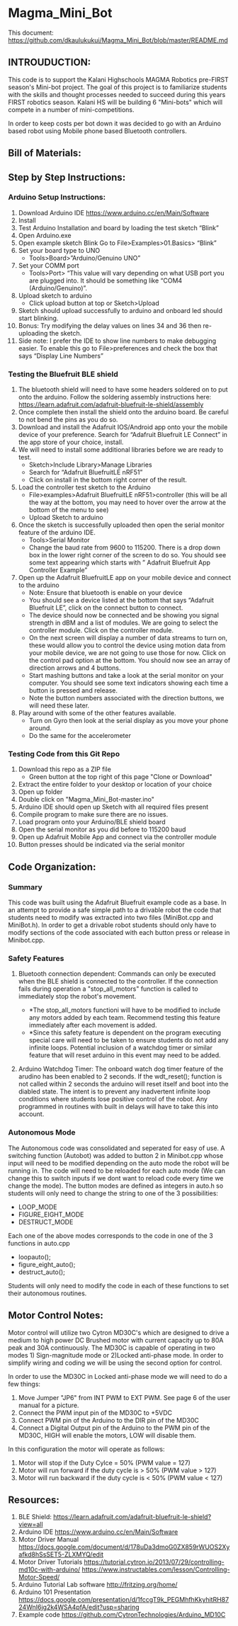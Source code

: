 # Magma_Mini_Bot

This document: https://github.com/dkaulukukui/Magma_Mini_Bot/blob/master/README.md

## INTROUDUCTION: 

This code is to support the Kalani Highschools MAGMA Robotics pre-FIRST season's Mini-bot project.  The goal of this project is to familiarize students with the skills and thought processes needed to succeed during this years FIRST robotics season.  Kalani HS will be building 6 "Mini-bots" which will compete in a number of mini-competitions.

In order to keep costs per bot down it was decided to go with an Arduino based robot using Mobile phone based Bluetooth controllers.

## Bill of Materials:

## Step by Step Instructions:

### Arduino Setup Instructions:

1. Download Arduino IDE <https://www.arduino.cc/en/Main/Software>
2. Install
3. Test Arduino Installation and board by loading the test sketch “Blink”
4. Open Arduino.exe
5. Open example sketch Blink
  Go to File>Examples>01.Basics> “Blink”
6. Set your board type to UNO
   * Tools>Board>”Arduino/Genuino UNO”
7. Set your COMM port
   * Tools>Port> “This value will vary depending on what USB port you are plugged into.  It should be something like “COM4 (Arduino/Genuino)”.
8. Upload sketch to arduino
   * Click upload button at top or Sketch>Upload
9. Sketch should upload successfully to arduino and onboard led should start blinking.
10. Bonus: Try modifying the delay values on lines 34 and 36 then re-uploading the sketch.
11. Side note:  I prefer the IDE to show line numbers to make debugging easier.  To enable this go to File>preferences and check the box that says “Display Line Numbers”

### Testing the Bluefruit BLE shield

1. The bluetooth shield will need to have some headers soldered on to put onto the arduino.  Follow the soldering assembly instructions here: <https://learn.adafruit.com/adafruit-bluefruit-le-shield/assembly>
2. Once complete then install the shield onto the arduino board.  Be careful to not bend the pins as you do so.
3. Download and install the Adafruit IOS/Android app onto your the mobile device of your preference. Search for “Adafruit Bluefruit LE Connect” in the app store of your choice, install.
4. We will need to install some additional libraries before we are ready to test.
   * Sketch>Include Library>Manage Libraries
   * Search for “Adafruit BluefruitLE nRF51”
   * Click on install in the bottom right corner of the result.
5. Load the controller test sketch to the Arduino
   * File>examples>Adafruit BluefruitLE nRF51>controller (this will be all the way at the bottom, you may need to hover over the arrow at the bottom of the menu to see)
   * Upload Sketch to arduino
6. Once the sketch is successfully uploaded then open the serial monitor feature of the arduino IDE.
   * Tools>Serial Monitor
   * Change the baud rate from 9600 to 115200. There is a drop down box in the lower right corner of the screen to do so.  You should see some text appearing which starts with ” Adafruit Bluefruit App Controller Example”
7. Open up the Adafruit BluefruitLE app on your mobile device and connect to the arduino
   * Note: Ensure that bluetooth is enable on your device
   * You should see a device listed at the bottom that says “Adafruit Bluefruit LE”, click on the connect button to connect.
   * The device should now be connected and be showing you signal strength in dBM and a list of modules.  We are going to select the controller module. Click on the controller module.
   * On the next screen will display a number of data streams to turn on, these would allow you to control the device using motion data from your mobile device, we are not going to use those for now.  Click on the control pad option at the bottom. You should now see an array of direction arrows and 4 buttons.  
   * Start mashing buttons and take a look at the serial monitor on your computer.  You should see some text indicators showing each time a button is pressed and release.
   * Note the button numbers associated with the direction buttons, we will need these later.
8. Play around with some of the other features available.  
   * Turn on Gyro then look at the serial display as you move your phone around.
   * Do the same for the accelerometer

### Testing Code from this Git Repo
1. Download this repo as a ZIP file
   * Green button at the top right of this page "Clone or Download"
2. Extract the entire folder to your desktop or location of your choice
3. Open up folder
4. Double click on "Magma_Mini_Bot-master.ino"
5. Arduino IDE should open up Sketch with all required files present
6. Compile program to make sure there are no issues. 
7. Load program onto your Arduino/BLE shield board
8. Open the serial monitor as you did before to 115200 baud
9. Open up Adafruit Mobile App and connect via the controller module
10. Button presses should be indicated via the serial monitor

## Code Organization:

### Summary

This code was built using the Adafruit Bluefruit example code as a base. In an attempt to provide a safe simple path to a drivable robot the code that students need to modify was extracted into two files (MiniBot.cpp and MiniBot.h).  In order to get a drivable robot students should only have to modify sections of the code associated with each button press or release in Minibot.cpp.

### Safety Features

1. Bluetooth connection dependent:  Commands can only be executed when the BLE shield is connected to the controller.  If the connection fails during operation a "stop_all_motors" function is called to immediately stop the robot's movement.  
   * *The stop_all_motors functioni will have to be modified to include any motors added by each team. Recommend testing this feature immediately after each movement is added.
   * *Since this safety feature is dependent on the program executing special care will need to be taken to ensure students do not add any infinite loops.  Potential inclusion of a watchdog timer or similar feature that will reset arduino in this event may need to be added.

2. Arduino Watchdog Timer: The onboard watch dog timer feature of the arudino has been enabled to 2 seconds.  If the  wdt_reset(); function is not called within 2 seconds the arduino will reset itself and boot into the diabled state.  The intent is to prevent any inadvertent infinite loop conditions where students lose positive control of the robot.  Any programmed in routines with built in delays will have to take this into account.

### Autonomous Mode

The Autonomous code was consolidated and seperated for easy of use.  A switching function (Autobot) was added to button 2 in Minibot.cpp whose input will need to be modified depending on the auto mode the robot will be running in. The code will need to be reloaded for each auto mode (We can change this to switch inputs if we dont want to reload code every time we change the mode). The button modes are defined as integers in auto.h so students will only need to change the string to one of the 3 possibilities:
  * LOOP_MODE              
  * FIGURE_EIGHT_MODE     
  * DESTRUCT_MODE   
  
Each one of the above modes corresponds to the code in one of the 3 functions in auto.cpp
  * loopauto();
  * figure_eight_auto();
  * destruct_auto();
  
Students will only need to modify the code in each of these functions to set their autonomous routines.


## Motor Control Notes:

Motor control will utilize two Cytron MD30C's which are designed to drive a medium to high power DC Brushed motor with current capacity up to 80A peak and 30A continuously.  The MD30C is capable of operating in two modes 1) Sign-magnitude mode or 2)Locked anti-phase mode.  In order to simplify wiring and coding we will be using the second option for control. 

In order to use the MD30C in Locked anti-phase mode we will need to do a few things: 
1. Move Jumper "JP6" from INT PWM to EXT PWM.  See page 6 of the user manual for a picture.
2. Connect the PWM input pin of the MD30C to +5VDC
3. Connect PWM pin of the Arduino to the DIR pin of the MD30C
4. Connect a Digital Output pin of the Arduino to the PWM pin of the MD30C, HIGH will enable the motors, LOW will disable them.

In this configuration the motor will operate as follows:
1. Motor will stop if the Duty Cylce = 50% (PWM value = 127)
2. Motor will run forward if the duty cycle is > 50% (PWM value > 127)
3. Motor will run backward if the duty cycle is < 50% (PWM value < 127)


## Resources:

1. BLE Shield: <https://learn.adafruit.com/adafruit-bluefruit-le-shield?view=all>
2. Arduino IDE <https://www.arduino.cc/en/Main/Software>
3. Motor Driver Manual
<https://docs.google.com/document/d/178uDa3dmoG0ZX859rWUOS2Xyafkd8hSsSET5-ZLXMYQ/edit>
4. Motor Driver Tutorials
<https://tutorial.cytron.io/2013/07/29/controlling-md10c-with-arduino/>
<https://www.instructables.com/lesson/Controlling-Motor-Speed/>
5. Arduino Tutorial Lab software
<http://fritzing.org/home/>
6. Arduino 101 Presentation
<https://docs.google.com/presentation/d/1fccgT9k_PEGMhfhKkyhitRH8724WnI6jg2k4WSA4pfA/edit?usp=sharing>
7. Example code
<https://github.com/CytronTechnologies/Arduino_MD10C>





